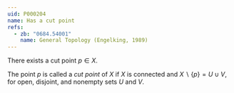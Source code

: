 ```yaml
---
uid: P000204
name: Has a cut point
refs:
  - zb: "0684.54001"
    name: General Topology (Engelking, 1989)
---
```


There exists a cut point $p \in X$.

The point $p$ is called a *cut point* of $X$ if $X$ is connected and $X \backslash \{p\} = U \cup V$, for open, disjoint, and nonempty sets $U$ and $V$.
